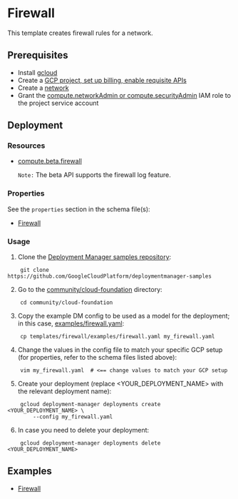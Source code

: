 # Firewall

This template creates firewall rules for a network.

## Prerequisites

- Install [gcloud](https://cloud.google.com/sdk)
- Create a [GCP project, set up billing, enable requisite APIs](../project/README.md)
- Create a [network](../network/README.md)
- Grant the [compute.networkAdmin or compute.securityAdmin](https://cloud.google.com/compute/docs/access/iam) IAM role to the project service account

## Deployment

### Resources

- [compute.beta.firewall](https://cloud.google.com/compute/docs/reference/rest/beta/firewalls)
  
  `Note:` The beta API supports the firewall log feature.

### Properties

See the `properties` section in the schema file(s):

-  [Firewall](firewall.py.schema)

### Usage

1. Clone the [Deployment Manager samples repository](https://github.com/GoogleCloudPlatform/deploymentmanager-samples):

```shell
    git clone https://github.com/GoogleCloudPlatform/deploymentmanager-samples
```

2. Go to the [community/cloud-foundation](../../) directory:

```shell
    cd community/cloud-foundation
```

3. Copy the example DM config to be used as a model for the deployment; in this case, [examples/firewall.yaml](examples/firewall.yaml):

```shell
    cp templates/firewall/examples/firewall.yaml my_firewall.yaml
```

4. Change the values in the config file to match your specific GCP setup (for properties, refer to the schema files listed above):

```shell
    vim my_firewall.yaml  # <== change values to match your GCP setup
```

5. Create your deployment (replace <YOUR_DEPLOYMENT_NAME> with the relevant deployment name):

```shell
    gcloud deployment-manager deployments create <YOUR_DEPLOYMENT_NAME> \
        --config my_firewall.yaml
```

6. In case you need to delete your deployment:

```shell
    gcloud deployment-manager deployments delete <YOUR_DEPLOYMENT_NAME>
```

## Examples

- [Firewall](examples/firewall.yaml)
